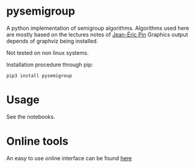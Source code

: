 # pysemigroup

A python implementation of semigroup algorithms. 
Algorithms used here are mostly based on the lectures notes of [Jean-Éric Pin](https://www.irif.fr/~jep//PDF/MPRI/MPRI.pdf)
Graphics output depends of graphviz being installed. 

Not tested on non linux systems. 

Installation procedure through pip: 

``` 
pip3 install pysemigroup
```

# Usage 

See the notebooks. 

# Online tools

An easy to use online interface can be found [here](https://paperman.name/semigroup/)